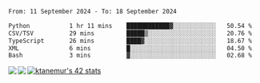 <!--START_SECTION:waka-->

```txt
From: 11 September 2024 - To: 18 September 2024

Python           1 hr 11 mins    ████████████▓░░░░░░░░░░░░   50.54 %
CSV/TSV          29 mins         █████▒░░░░░░░░░░░░░░░░░░░   20.76 %
TypeScript       26 mins         ████▓░░░░░░░░░░░░░░░░░░░░   18.67 %
XML              6 mins          █░░░░░░░░░░░░░░░░░░░░░░░░   04.50 %
Bash             3 mins          ▓░░░░░░░░░░░░░░░░░░░░░░░░   02.68 %
```

<!--END_SECTION:waka-->
<a href="https://github.com/anuraghazra/github-readme-stats">
  <img align="left" src="https://github-readme-stats.vercel.app/api?username=Tanesan&count_private=true&show_icons=true" />
<img align="left" src="https://github-readme-stats.vercel.app/api/top-langs/?username=Tanesan" />
</a>

[![ktanemur's 42 stats](https://badge42.vercel.app/api/v2/cl1wslf6s002109l771rng2w8/stats?cursusId=21&coalitionId=62)](https://github.com/JaeSeoKim/badge42)
